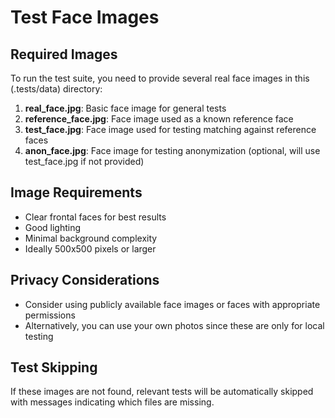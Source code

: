 # Test Face Images

## Required Images

To run the test suite, you need to provide several real face images in this (.tests/data) directory:

1. **real_face.jpg**: Basic face image for general tests
2. **reference_face.jpg**: Face image used as a known reference face
3. **test_face.jpg**: Face image used for testing matching against reference faces
4. **anon_face.jpg**: Face image for testing anonymization (optional, will use test_face.jpg if not provided)

## Image Requirements

- Clear frontal faces for best results
- Good lighting
- Minimal background complexity
- Ideally 500x500 pixels or larger

## Privacy Considerations

- Consider using publicly available face images or faces with appropriate permissions
- Alternatively, you can use your own photos since these are only for local testing

## Test Skipping

If these images are not found, relevant tests will be automatically skipped with messages indicating which files are missing.
